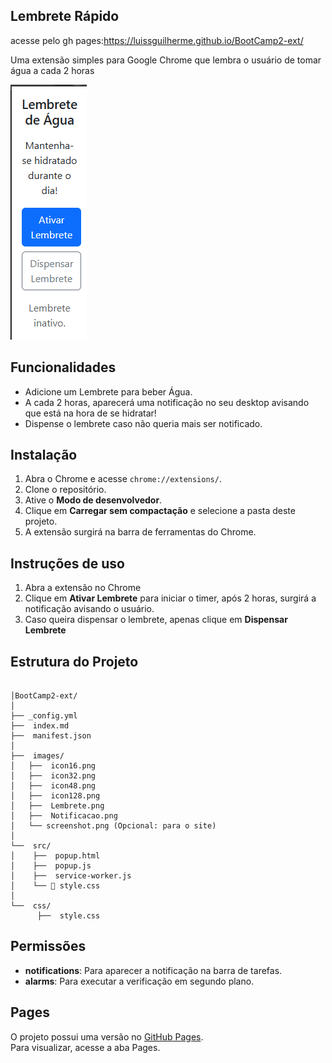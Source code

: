 ## Lembrete Rápido
acesse pelo gh pages:https://luissguilherme.github.io/BootCamp2-ext/


Uma extensão simples para Google Chrome que lembra o usuário de tomar água a cada 2 horas

<img alt="image" src="images/Lembrete.png" />


## Funcionalidades

- Adicione um Lembrete para beber Água.
- A cada 2 horas, aparecerá uma notificação no seu desktop avisando que está na hora de se hidratar!
- Dispense o lembrete caso não queria mais ser notificado.


## Instalação

1. Abra o Chrome e acesse `chrome://extensions/`.
2. Clone o repositório.
3. Ative o **Modo de desenvolvedor**.
4. Clique em **Carregar sem compactação** e selecione a pasta deste projeto.
5. A extensão surgirá na barra de ferramentas do Chrome.

## Instruções de uso

1. Abra a extensão no Chrome
2. Clique em **Ativar Lembrete** para iniciar o timer, após 2 horas, surgirá a notificação avisando o usuário.
3. Caso queira dispensar o lembrete, apenas clique em **Dispensar Lembrete**


## Estrutura do Projeto

```

│BootCamp2-ext/
│
├── _config.yml
├──  index.md
├──  manifest.json
│
├──  images/
│   ├──  icon16.png
│   ├──  icon32.png
│   ├──  icon48.png
│   ├──  icon128.png
│   ├──  Lembrete.png
│   ├──  Notificacao.png
│   └── screenshot.png (Opcional: para o site)
│
└──  src/
│    ├──  popup.html
│    ├──  popup.js
│    ├──  service-worker.js
│    └── 📄 style.css
│
└──  css/
      ├──  style.css
```

## Permissões

- **notifications**: Para aparecer a notificação na barra de tarefas.
- **alarms**: Para executar a verificação em segundo plano.

## Pages

O projeto possui uma versão no [GitHub Pages](src/index.md).  
Para visualizar, acesse a aba Pages.